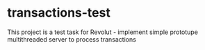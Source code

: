# transactions-test
This project is a test task for Revolut - implement simple prototupe multithreaded server to process transactions
